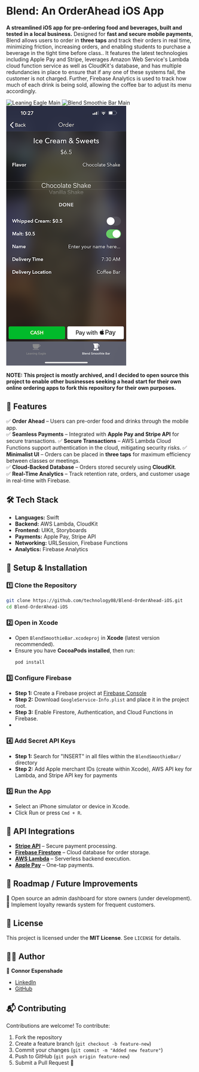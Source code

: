 # Blend: An OrderAhead iOS App

**A streamlined iOS app for pre-ordering food and beverages, built and tested in a local business.**
Designed for **fast and secure mobile payments**, Blend allows users to order in **three taps** and track their orders in real time, minimizing friction, increasing orders, and enabling students to purchase a beverage in the tight time before class.. It features the latest technologies including Apple Pay and Stripe, leverages Amazon Web Service's Lambda cloud function service as well as CloudKit's database, and has multiple redundancies in place to ensure that if any one of these systems fail, the customer is not charged. Further, Firebase Analytics is used to track how much of each drink is being sold, allowing the coffee bar to adjust its menu accordingly. 

![Leaning Eagle Main](readme-images/leaningeagle.PNG)
![Blend Smoothie Bar Main](readme-images/blend.PNG)
![Order Page](readme-images/order.PNG)

**NOTE: This project is mostly archived, and I decided to open source this project to enable other businesses seeking a head start for their own online ordering apps to fork this repository for their own purposes.**

## 📌 Features  

✅ **Order Ahead** – Users can pre-order food and drinks through the mobile app.  
✅ **Seamless Payments** – Integrated with **Apple Pay and Stripe API** for secure transactions.
✅ **Secure Transactions** – AWS Lambda Cloud Functions support authentication in the cloud, mitigating security risks.
✅ **Minimalist UI** – Orders can be placed in **three taps** for maximum efficiency between classes or meetings.  
✅ **Cloud-Backed Database** – Orders stored securely using **CloudKit**.  
✅ **Real-Time Analytics** – Track retention rate, orders, and customer usage in real-time with Firebase.


## 🛠️ Tech Stack  

- **Languages:** Swift
- **Backend:** AWS Lambda, CloudKit
- **Frontend:** UIKit, Storyboards
- **Payments:** Apple Pay, Stripe API  
- **Networking:** URLSession, Firebase Functions  
- **Analytics:** Firebase Analytics

## 📲 Setup & Installation  

### 1️⃣ Clone the Repository  
```bash
git clone https://github.com/technology08/Blend-OrderAhead-iOS.git
cd Blend-OrderAhead-iOS
```

### 2️⃣ Open in Xcode  
- Open `BlendSmoothieBar.xcodeproj` in **Xcode** (latest version recommended).  
- Ensure you have **CocoaPods installed**, then run:  
  ```bash
  pod install
  ```

### 3️⃣ Configure Firebase  
- **Step 1:** Create a Firebase project at [Firebase Console](https://console.firebase.google.com/)  
- **Step 2:** Download `GoogleService-Info.plist` and place it in the project root.  
- **Step 3:** Enable Firestore, Authentication, and Cloud Functions in Firebase.
- 
### 4️⃣ Add Secret API Keys
- **Step 1:** Search for "INSERT" in all files within the `BlendSmoothieBar/` directory
- **Step 2:** Add Apple merchant IDs (create within Xcode), AWS API key for Lambda, and Stripe API key for payments

### 5️⃣ Run the App  
- Select an iPhone simulator or device in Xcode.  
- Click Run or press `Cmd + R`.  

## 🔗 API Integrations  

- **[Stripe API](https://stripe.com/)** – Secure payment processing.  
- **[Firebase Firestore](https://firebase.google.com/)** – Cloud database for order storage.  
- **[AWS Lambda](https://aws.amazon.com/lambda/)** – Serverless backend execution.  
- **[Apple Pay](https://developer.apple.com/documentation/passkit/apple_pay/)** – One-tap payments.

## 📌 Roadmap / Future Improvements  

🔹 Open source an admin dashboard for store owners (under development). 
🔹 Implement loyalty rewards system for frequent customers.    

## 📜 License  

This project is licensed under the **MIT License**. See `LICENSE` for details.  

## 👨‍💻 Author  

👤 **Connor Espenshade**  
- [LinkedIn](https://linkedin.com/in/cespenshade)  
- [GitHub](https://github.com/technology08)

## 📬 Contributing  

Contributions are welcome! To contribute:  
1. Fork the repository
2. Create a feature branch (`git checkout -b feature-new`)  
3. Commit your changes (`git commit -m "Added new feature"`)  
4. Push to GitHub (`git push origin feature-new`)  
5. Submit a Pull Request 🎉  

